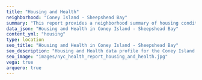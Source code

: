 ```yaml
---
title: "Housing and Health"
neighborhood: "Coney Island - Sheepshead Bay"
summary: "This report provides a neighborhood summary of housing conditions and related health outcomes. It also describes population characteristics that can increase vulnerability to housing hazards."
data_json: "Housing and Health in Coney Island - Sheepshead Bay"
content_yml: "housing"
type: location
seo_title: "Housing and Health in Coney Island - Sheepshead Bay"
seo_description: "Housing and Health data profile for the Coney Island - Sheepshead Bay neighborhood of NYC."
seo_image: "images/nyc_health_report_housing_and_health.jpg"
vega: true
arquero: true
---
```

